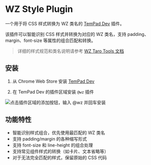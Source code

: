 # WZ Style Plugin

一个用于将 CSS 样式转换为 WZ 类名的 [TemPad Dev](https://github.com/ecomfe/tempad-dev) 插件。

该插件可以智能识别 CSS 样式并转换为对应的 WZ 类名，支持 padding、margin、font-size 等属性的组合匹配和转换。

> 详细的样式规范和类名说明请参考 [WZ Taro Tools 文档](https://wz-taro-tools.now.baidu-int.com/components/style/)

## 安装

1. 从 Chrome Web Store 安装 [TemPad Dev](https://chromewebstore.google.com/detail/tempad-dev/lgoeakbaikpkihoiphamaeopmliaimpc)

2. 在 TemPad Dev 的插件区域安装 `@wz` 插件

<picture>
  <source media="(prefers-color-scheme: dark)" srcset="assets/demo-dark.gif">
  <source media="(prefers-color-scheme: light)" srcset="assets/demo-light.gif">
  <img alt="点击插件区域的添加按钮，输入 @wz 并回车安装" src="assets/demo-light.gif">
</picture>

## 功能特性

- 智能识别样式组合，优先使用最匹配的 WZ 类名
- 支持 padding/margin 的各种缩写形式
- 支持 font-size 和 line-height 的组合处理
- 支持常见组件样式的转换（如卡片、文本省略等）
- 对于无法完全匹配的样式，保留原始的 CSS 代码
